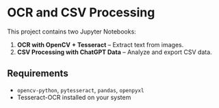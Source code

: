 # OCR and CSV Processing

This project contains two Jupyter Notebooks:

1. **OCR with OpenCV + Tesseract** – Extract text from images.
2. **CSV Processing with ChatGPT Data** – Analyze and export CSV data.

## Requirements

- `opencv-python`, `pytesseract`, `pandas`, `openpyxl`
- Tesseract-OCR installed on your system
